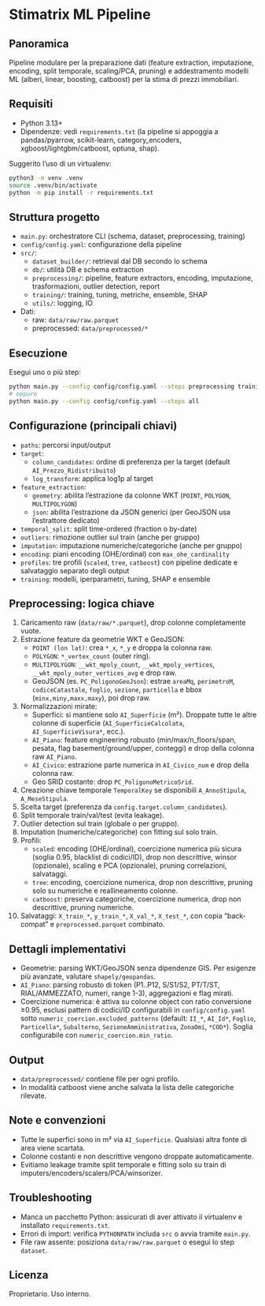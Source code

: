 # Stimatrix ML Pipeline

## Panoramica
Pipeline modulare per la preparazione dati (feature extraction, imputazione, encoding, split temporale, scaling/PCA, pruning) e addestramento modelli ML (alberi, linear, boosting, catboost) per la stima di prezzi immobiliari.

## Requisiti
- Python 3.13+
- Dipendenze: vedi `requirements.txt` (la pipeline si appoggia a pandas/pyarrow, scikit-learn, category_encoders, xgboost/lightgbm/catboost, optuna, shap).

Suggerito l’uso di un virtualenv:
```bash
python3 -m venv .venv
source .venv/bin/activate
python -m pip install -r requirements.txt
```

## Struttura progetto
- `main.py`: orchestratore CLI (schema, dataset, preprocessing, training)
- `config/config.yaml`: configurazione della pipeline
- `src/`:
  - `dataset_builder/`: retrieval dal DB secondo lo schema
  - `db/`: utilità DB e schema extraction
  - `preprocessing/`: pipeline, feature extractors, encoding, imputazione, trasformazioni, outlier detection, report
  - `training/`: training, tuning, metriche, ensemble, SHAP
  - `utils/`: logging, IO
- Dati:
  - raw: `data/raw/raw.parquet`
  - preprocessed: `data/preprocessed/*`

## Esecuzione
Esegui uno o più step:
```bash
python main.py --config config/config.yaml --steps preprocessing training
# oppure
python main.py --config config/config.yaml --steps all
```

## Configurazione (principali chiavi)
- `paths`: percorsi input/output
- `target`:
  - `column_candidates`: ordine di preferenza per la target (default `AI_Prezzo_Ridistribuito`)
  - `log_transform`: applica log1p al target
- `feature_extraction`:
  - `geometry`: abilita l’estrazione da colonne WKT (`POINT`, `POLYGON`, `MULTIPOLYGON`)
  - `json`: abilita l’estrazione da JSON generici (per GeoJSON usa l’estrattore dedicato)
- `temporal_split`: split time-ordered (fraction o by-date)
- `outliers`: rimozione outlier sul train (anche per gruppo)
- `imputation`: imputazione numeriche/categoriche (anche per gruppo)
- `encoding`: piani encoding (OHE/ordinal) con `max_ohe_cardinality`
- `profiles`: tre profili (`scaled`, `tree`, `catboost`) con pipeline dedicate e salvataggio separato degli output
- `training`: modelli, iperparametri, tuning, SHAP e ensemble

## Preprocessing: logica chiave
1) Caricamento raw (`data/raw/*.parquet`), drop colonne completamente vuote.
2) Estrazione feature da geometrie WKT e GeoJSON:
   - `POINT (lon lat)`: crea `*_x`, `*_y` e droppa la colonna raw.
   - `POLYGON`: `*_vertex_count` (outer ring).
   - `MULTIPOLYGON`: `__wkt_mpoly_count`, `__wkt_mpoly_vertices`, `__wkt_mpoly_outer_vertices_avg` e drop raw.
   - GeoJSON (es. `PC_PoligonoGeoJson`): estrae `areaMq`, `perimetroM`, `codiceCatastale`, `foglio`, `sezione`, `particella` e bbox (`minx,miny,maxx,maxy`), poi drop raw.
3) Normalizzazioni mirate:
   - Superfici: si mantiene solo `AI_Superficie` (m²). Droppate tutte le altre colonne di superficie (`AI_SuperficieCalcolata`, `AI_SuperficieVisura*`, ecc.).
   - `AI_Piano`: feature engineering robusto (min/max/n_floors/span, pesata, flag basement/ground/upper, conteggi) e drop della colonna raw `AI_Piano`.
   - `AI_Civico`: estrazione parte numerica in `AI_Civico_num` e drop della colonna raw.
   - Geo SRID costante: drop `PC_PoligonoMetricoSrid`.
4) Creazione chiave temporale `TemporalKey` se disponibili `A_AnnoStipula`, `A_MeseStipula`.
5) Scelta target (preferenza da `config.target.column_candidates`).
6) Split temporale train/val/test (evita leakage).
7) Outlier detection sul train (globale o per gruppo).
8) Imputation (numeriche/categoriche) con fitting sul solo train.
9) Profili:
   - `scaled`: encoding (OHE/ordinal), coercizione numerica più sicura (soglia 0.95, blacklist di codici/ID), drop non descrittive, winsor (opzionale), scaling e PCA (opzionale), pruning correlazioni, salvataggi.
   - `tree`: encoding, coercizione numerica, drop non descrittive, pruning solo su numeriche e reallineamento colonne.
   - `catboost`: preserva categoriche, coercizione numerica, drop non descrittive, pruning numeriche.
10) Salvataggi: `X_train_*`, `y_train_*`, `X_val_*`, `X_test_*`, con copia “back-compat” e `preprocessed.parquet` combinato.

## Dettagli implementativi
- Geometrie: parsing WKT/GeoJSON senza dipendenze GIS. Per esigenze più avanzate, valutare `shapely/geopandas`.
- `AI_Piano`: parsing robusto di token (P1..P12, S/S1/S2, PT/T/ST, RIAL/AMMEZZATO, numeri, range 1-3), aggregazioni e flag mirati.
- Coercizione numerica: è attiva su colonne object con ratio conversione ≥0.95, esclusi pattern di codici/ID configurabili in `config/config.yaml` sotto `numeric_coercion.excluded_patterns` (default: `II_*`, `AI_Id*`, `Foglio`, `Particella*`, `Subalterno`, `SezioneAmministrativa`, `ZonaOmi`, `*COD*`). Soglia configurabile con `numeric_coercion.min_ratio`.

## Output
- `data/preprocessed/` contiene file per ogni profilo.
- In modalità catboost viene anche salvata la lista delle categoriche rilevate.

## Note e convenzioni
- Tutte le superfici sono in m² via `AI_Superficie`. Qualsiasi altra fonte di area viene scartata.
- Colonne costanti e non descrittive vengono droppate automaticamente.
- Evitiamo leakage tramite split temporale e fitting solo su train di imputers/encoders/scalers/PCA/winsorizer.

## Troubleshooting
- Manca un pacchetto Python: assicurati di aver attivato il virtualenv e installato `requirements.txt`.
- Errori di import: verifica `PYTHONPATH` includa `src` o avvia tramite `main.py`.
- File raw assente: posiziona `data/raw/raw.parquet` o esegui lo step `dataset`.

## Licenza
Proprietario. Uso interno.